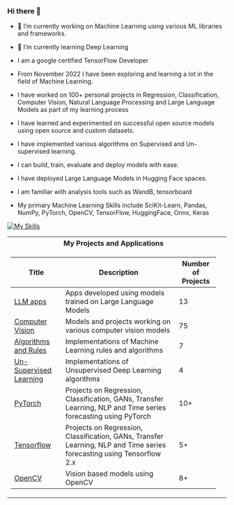 ### Hi there 👋

- 🔭 I’m currently working on Machine Learning using various ML libraries and frameworks.
- 🌱 I’m currently learning Deep Learning
- I am a google certified TensorFlow Developer

- From November 2022 I have been exploring and learning a lot in the field of Machine Learning.
- I have worked on 100+ personal projects in Regression, Classification, Computer Vision, Natural Language Processing and Large Language Models as part of my learning process
- I have learned and experimented on successful open source models using open source and custom datasets.
- I have implemented various algorithms on Supervised and Un-supervised learning.
- I can build, train, evaluate and deploy models with ease.
- I have deployed Large Language Models in Hugging Face spaces.
- I am familiar with analysis tools such as WandB, tensorboard

- My primary Machine Learning Skills include SciKit-Learn, Pandas, NumPy, PyTorch, OpenCV, TensorFlow, HuggingFace, Onnx, Keras

[![My Skills](https://skillicons.dev/icons?i=tensorflow,pytorch,py,java,git,github,mysql,html,css,js,nextjs,react,vue,angular)](https://skillicons.dev)

<table>
<tr><th>My Projects and Applications</th></tr>
<tr><td>

|Title | Description| Number of Projects |
|--|--|--|
| [LLM apps](https://github.com/Jayavathsan/Jayavathsan/blob/main/LLMs) | Apps developed using models trained on Large Language Models| 13 |
| [Computer Vision]() | Models and projects working on various computer vision models| 75 |
| [Algorithms and Rules]() | Implementations of Machine Learning rules and algorithms| 7 |
| [Un-Supervised Learning]() | Implementations of Unsupervised Deep Learning algorithms| 4 |
| [PyTorch]() | Projects on Regression, Classification, GANs, Transfer Learning, NLP and Time series forecasting using PyTorch| 10+ |
| [Tensorflow]() | Projects on Regression, Classification, GANs, Transfer Learning, NLP and Time series forecasting using Tensorflow 2.x| 5+ |
| [OpenCV]() | Vision based models using OpenCV| 8+ |


</td><td>

  
<!--
**Jayavathsan/Jayavathsan** is a ✨ _special_ ✨ repository because its `README.md` (this file) appears on your GitHub profile.

Here are some ideas to get you started:

- 🔭 I’m currently working on ...
- 🌱 I’m currently learning ...
- 👯 I’m looking to collaborate on ...
- 🤔 I’m looking for help with ...
- 💬 Ask me about ...
- 📫 How to reach me: ...
- 😄 Pronouns: ...
- ⚡ Fun fact: ...
-->
